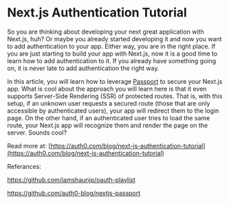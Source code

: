 # Next.js Authentication Tutorial

So you are thinking about developing your next great application with Next.js, huh? Or maybe you already started developing it and now you want to add authentication to your app. Either way, you are in the right place. If you are just starting to build your app with Next.js, now it is a good time to learn how to add authentication to it. If you already have something going on, it is never late to add authentication the right way.

In this article, you will learn how to leverage [Passport](http://www.passportjs.org/) to secure your Next.js app. What is cool about the approach you will learn here is that it even supports Server-Side Rendering (SSR) of protected routes. That is, with this setup, if an unknown user requests a secured route (those that are only accessible by authenticated users), your app will redirect them to the login page. On the other hand, if an authenticated user tries to load the same route, your Next.js app will recognize them and render the page on the server. Sounds cool?

Read more at: [https://auth0.com/blog/next-js-authentication-tutorial](https://auth0.com/blog/next-js-authentication-tutorial)


Referances:

https://github.com/iamshaunjp/oauth-playlist

https://github.com/auth0-blog/nextjs-passport
